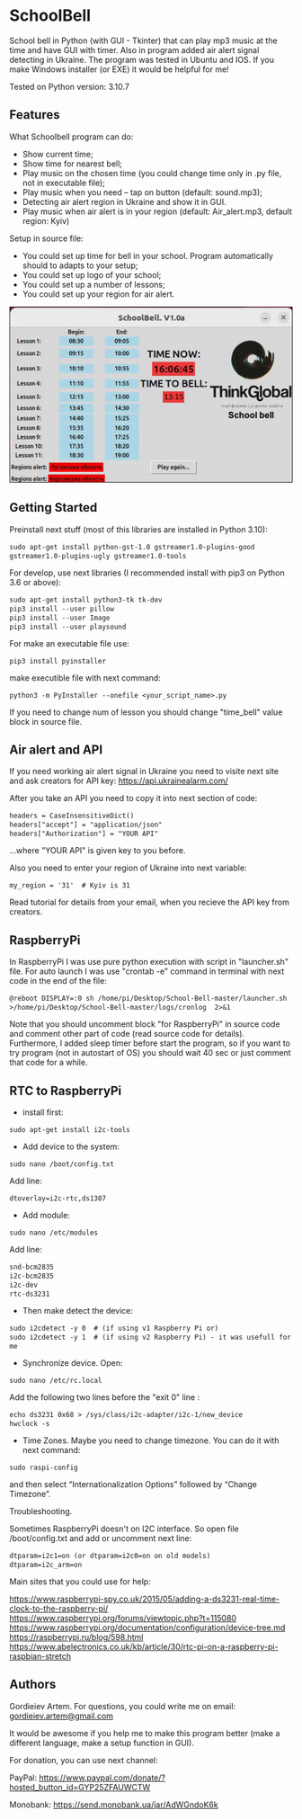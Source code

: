 # SchoolBell

School bell in Python (with GUI - Tkinter) that can play mp3 music at the time and have GUI with timer. Also in program added air alert signal detecting in Ukraine. The program was tested in Ubuntu and IOS. 
If you make Windows installer (or EXE) it would be helpful for me!

Tested on Python version: 3.10.7

## Features

What Schoolbell program can do:
- Show current time;
- Show time for nearest bell;
- Play music on the chosen time (you could change time only in .py file, not in executable file);
- Play music when you need – tap on button (default: sound.mp3);
- Detecting air alert region in Ukraine and show it in GUI.
- Play music when air alert is in your region (default: Air_alert.mp3, default region: Kyiv)

Setup in source file:
- You could set up time for bell in your school. Program automatically should to adapts to your setup;
- You could set up logo of your school;
- You could set up a number of lessons;
- You could set up your region for air alert.

![GitHub Logo](/program_gif2.gif)

## Getting Started

Preinstall next stuff (most of this libraries are installed in Python 3.10):
```
sudo apt-get install python-gst-1.0 gstreamer1.0-plugins-good gstreamer1.0-plugins-ugly gstreamer1.0-tools
```

For develop, use next libraries (I recommended install with pip3 on Python 3.6 or above):
```
sudo apt-get install python3-tk tk-dev
pip3 install --user pillow
pip3 install --user Image
pip3 install --user playsound
```

For make an executable file use:
```
pip3 install pyinstaller
```
make executible file with next command:
```
python3 -m PyInstaller --onefile <your_script_name>.py
```

If you need to change num of lesson you should change "time_bell" value block in source file.

## Air alert and API

If you need working air alert signal in Ukraine you need to visite next site and ask creators for API key:
https://api.ukrainealarm.com/

After you take an API you need to copy it into next section of code:

```
headers = CaseInsensitiveDict()
headers["accept"] = "application/json"
headers["Authorization"] = "YOUR API"
```

...where "YOUR API" is given key to you before. 

Also you need to enter your region of Ukraine into next variable:

```
my_region = '31'  # Kyiv is 31
```

Read tutorial for details from your email, when you recieve the API key from creators.

## RaspberryPi 

In RaspberryPi I was use pure python execution with script in "launcher.sh" file. For auto launch I was use "crontab -e" command in terminal with next code in the end of the file:
```
@reboot DISPLAY=:0 sh /home/pi/Desktop/School-Bell-master/launcher.sh >/home/pi/Desktop/School-Bell-master/logs/cronlog  2>&1
```

Note that you should uncomment block "for RaspberryPi" in source code and comment other part of code (read source code for details). Furthermore, I added sleep timer before start the program, so if you want to try program (not in autostart of OS) you should wait 40 sec or just comment that code for a while.

## RTC to RaspberryPi

* install first:
```
sudo apt-get install i2c-tools
```
* Add device to the system:
```
sudo nano /boot/config.txt
```
Add line:
```
dtoverlay=i2c-rtc,ds1307
```
* Add module:
```
sudo nano /etc/modules
```
Add line: 
```
snd-bcm2835
i2c-bcm2835
i2c-dev
rtc-ds3231
```
* Then make detect the device:
```
sudo i2cdetect -y 0  # (if using v1 Raspberry Pi or)
sudo i2cdetect -y 1  # (if using v2 Raspberry Pi) - it was usefull for me
```
* Synchronize device. Open:
```
sudo nano /etc/rc.local
```
Add the following two lines before the "exit 0" line :
```
echo ds3231 0x68 > /sys/class/i2c-adapter/i2c-1/new_device 
hwclock -s
```

* Time Zones. Maybe you need to change timezone. You can do it with next command:
```
sudo raspi-config
```
and then select “Internationalization Options” followed by “Change Timezone”.


Troubleshooting.

Sometimes RaspberryPi doesn't on I2C interface. So open file /boot/config.txt and add or uncomment next line:
```
dtparam=i2c1=on (or dtparam=i2c0=on on old models)
dtparam=i2c_arm=on
```

Main sites that you could use for help:

https://www.raspberrypi-spy.co.uk/2015/05/adding-a-ds3231-real-time-clock-to-the-raspberry-pi/
https://www.raspberrypi.org/forums/viewtopic.php?t=115080
https://www.raspberrypi.org/documentation/configuration/device-tree.md
https://raspberrypi.ru/blog/598.html
https://www.abelectronics.co.uk/kb/article/30/rtc-pi-on-a-raspberry-pi-raspbian-stretch





## Authors
Gordieiev Artem. For questions, you could write me on email: gordieiev.artem@gmail.com

It would be awesome if you help me to make this program better (make a different language, make a setup function in GUI).

For donation, you can use next channel:

PayPal: https://www.paypal.com/donate/?hosted_button_id=GYP25ZFAUWCTW 

Monobank: https://send.monobank.ua/jar/AdWGndoK6k


